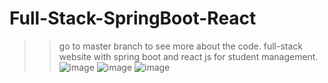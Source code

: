 # Full-Stack-SpringBoot-React
>>go to master branch to see more about the code.
full-stack website with spring boot and react js for student management.
![image](https://github.com/MehrezAziz/Full-Stack-SpringBoot-React/assets/115452901/7cd557c1-fd2f-43b1-b242-9e0fbfc2bc09)
![image](https://github.com/MehrezAziz/Full-Stack-SpringBoot-React/assets/115452901/0cb914e0-0c16-4c2f-aa40-79598b9b2949)
![image](https://github.com/MehrezAziz/Full-Stack-SpringBoot-React/assets/115452901/ccc6e80e-bbc0-4319-8ee4-23f3f3411053)


